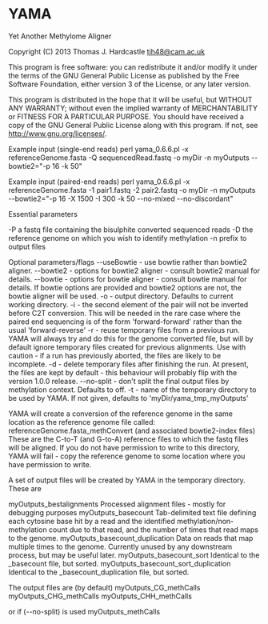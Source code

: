 YAMA
====

Yet Another Methylome Aligner

Copyright (C) 2013 Thomas J. Hardcastle <tjh48@cam.ac.uk>

This program is free software: you can redistribute it and/or modify
it under the terms of the GNU General Public License as published by
the Free Software Foundation, either version 3 of the License, or
any later version.

This program is distributed in the hope that it will be useful, 
but WITHOUT ANY WARRANTY; without even the implied warranty of
MERCHANTABILITY or FITNESS FOR A PARTICULAR PURPOSE.  You should have received a copy of 
the GNU General Public License along with this program. If not, see <http://www.gnu.org/licenses/>.


Example input (single-end reads)
perl yama_0.6.6.pl -x referenceGenome.fasta -Q sequencedRead.fastq -o myDir -n myOutputs --bowtie2="-p 16 -k 50"

Example input (paired-end reads)
perl yama_0.6.6.pl -x referenceGenome.fasta -1 pair1.fastq -2 pair2.fastq -o myDir -n myOutputs --bowtie2="-p 16 -X 1500 -I 300 -k 50 --no-mixed --no-discordant"

Essential parameters

-P   a fastq file containing the bisulphite converted sequenced reads
-D   the reference genome on which you wish to identify methylation
-n   prefix to output files

Optional parameters/flags
--useBowtie - use bowtie rather than bowtie2 aligner.
--bowtie2 - options for bowtie2 aligner - consult bowtie2 manual for details.
--bowtie - options for bowtie aligner - consult bowtie manual for details. If bowtie options are provided and bowtie2 options are not, the bowtie aligner will be used.
-o - output directory. Defaults to current working directory.
-i - the second element of the pair will not be inverted before C2T conversion. This will be needed in the rare case where the paired end sequencing is of the form 'forward-forward' rather than the usual 'forward-reverse'
-r - reuse temporary files from a previous run. YAMA will always try and do this for the genome converted file, but will by default ignore temporary files created for previous alignments. Use with caution - if a run has previously aborted, the files are likely to be incomplete.
-d - delete temporary files after finishing the run. At present, the files are kept by default - this behaviour will probably flip with the version 1.0.0 release.
--no-split - don't split the final output files by methylation context. Defaults to off.
-t - name of the temporary directory to be used by YAMA. If not given, defaults to 'myDir/yama_tmp_myOutputs'

YAMA will create a conversion of the reference genome in the same location as the reference genome file called:
referenceGenome.fasta_methConvert (and associated bowtie2-index files)
These are the C-to-T (and G-to-A) reference files to which the fastq files will be aligned. If you do not have permission to write to this directory, YAMA will fail - copy the reference genome to some location where you have permission to write.

A set of output files will be created by YAMA in the temporary directory. These are

myOutputs_bestalignments	  Processed alignment files - mostly for debugging purposes
myOutputs_basecount	  Tab-delimited text file defining each cytosine base hit by a read and the identified methylation/non-methylation count due to that read, and the number of times that read maps to the genome.
myOutputs_basecount_duplication		Data on reads that map multiple times to the genome. Currently unused by any downstream process, but may be useful later.
myOutputs_basecount_sort			Identical to the _basecount file, but sorted.
myOutputs_basecount_sort_duplication	Identical to the _basecount_duplication file, but sorted.

The output files are (by default)
myOutputs_CG_methCalls
myOutputs_CHG_methCalls
myOutputs_CHH_methCalls

or if (--no-split) is used
myOutputs_methCalls
